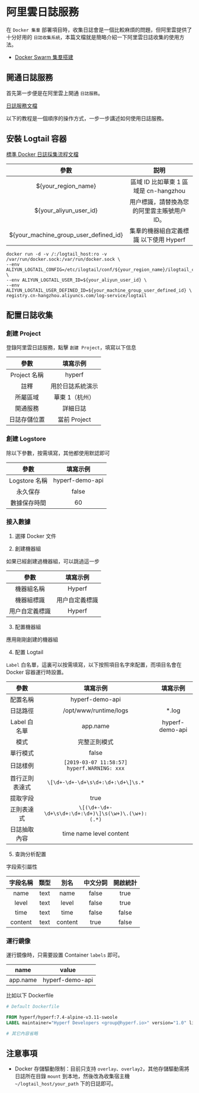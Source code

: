 # 阿里雲日誌服務

在 `Docker 集羣` 部署項目時，收集日誌會是一個比較麻煩的問題，但阿里雲提供了十分好用的 `日誌收集系統`，本篇文檔就是簡略介紹一下阿里雲日誌收集的使用方法。

* [Docker Swarm 集羣搭建](zh-hk/tutorial/docker-swarm.md)

## 開通日誌服務

首先第一步便是在阿里雲上開通 `日誌服務`。

[日誌服務文檔](https://help.aliyun.com/product/28958.html)

以下的教程是一個順序的操作方式，一步一步講述如何使用日誌服務。

## 安裝 Logtail 容器

[標準 Docker 日誌採集流程文檔](https://help.aliyun.com/document_detail/66659.html)

|                 參數                  |                    説明                     |
| :-----------------------------------: | :-----------------------------------------: |
|          ${your_region_name}          |    區域 ID 比如華東 1 區域是 cn-hangzhou    |
|        ${your_aliyun_user_id}         | 用户標識，請替換為您的阿里雲主賬號用户 ID。 |
| ${your_machine_group_user_defined_id} |   集羣的機器組自定義標識 以下使用 Hyperf    |

```
docker run -d -v /:/logtail_host:ro -v /var/run/docker.sock:/var/run/docker.sock \
--env ALIYUN_LOGTAIL_CONFIG=/etc/ilogtail/conf/${your_region_name}/ilogtail_config.json \
--env ALIYUN_LOGTAIL_USER_ID=${your_aliyun_user_id} \
--env ALIYUN_LOGTAIL_USER_DEFINED_ID=${your_machine_group_user_defined_id} \
registry.cn-hangzhou.aliyuncs.com/log-service/logtail
```

## 配置日誌收集

### 創建 Project

登錄阿里雲日誌服務，點擊 `創建 Project`，填寫以下信息

|     參數     |     填寫示例     |
| :----------: | :--------------: |
| Project 名稱 |      hyperf      |
|     註釋     | 用於日誌系統演示 |
|   所屬區域   |  華東 1（杭州）  |
|   開通服務   |     詳細日誌     |
| 日誌存儲位置 |   當前 Project   |

### 創建 Logstore

除以下參數，按需填寫，其他都使用默認即可

|     參數      |    填寫示例     |
| :-----------: | :-------------: |
| Logstore 名稱 | hyperf-demo-api |
|   永久保存    |      false      |
| 數據保存時間  |       60        |

### 接入數據

1. 選擇 Docker 文件

2. 創建機器組

如果已經創建過機器組，可以跳過這一步

|      參數      |    填寫示例    |
| :------------: | :------------: |
|   機器組名稱   |     Hyperf     |
|   機器組標識   | 用户自定義標識 |
| 用户自定義標識 |     Hyperf     |

3. 配置機器組

應用剛剛創建的機器組

4. 配置 Logtail

`Label` 白名單，這裏可以按需填寫，以下按照項目名字來配置，而項目名會在 Docker 容器運行時設置。

|      參數      |                      填寫示例                       |    填寫示例     |
| :------------: | :-------------------------------------------------: | :-------------: |
|    配置名稱    |                   hyperf-demo-api                   |                 |
|    日誌路徑    |                /opt/www/runtime/logs                |      *.log      |
|  Label 白名單  |                      app.name                       | hyperf-demo-api |
|      模式      |                    完整正則模式                     |                 |
|    單行模式    |                        false                        |                 |
|    日誌樣例    |     `[2019-03-07 11:58:57] hyperf.WARNING: xxx`     |                 |
| 首行正則表達式 |         `\[\d+-\d+-\d+\s\d+:\d+:\d+\]\s.*`          |                 |
|    提取字段    |                        true                         |                 |
|   正則表達式   | `\[(\d+-\d+-\d+\s\d+:\d+:\d+)\]\s(\w+)\.(\w+):(.*)` |                 |
|  日誌抽取內容  |               time name level content               |                 |

5. 查詢分析配置

字段索引屬性

| 字段名稱 | 類型  |  別名   | 中文分詞 | 開啟統計 |
| :------: | :---: | :-----: | :------: | :------: |
|   name   | text  |  name   |  false   |   true   |
|  level   | text  |  level  |  false   |   true   |
|   time   | text  |  time   |  false   |  false   |
| content  | text  | content |   true   |  false   |

### 運行鏡像

運行鏡像時，只需要設置 Container `labels` 即可。

|   name   |      value      |
| :------: | :-------------: |
| app.name | hyperf-demo-api |

比如以下 Dockerfile

```Dockerfile
# Default Dockerfile

FROM hyperf/hyperf:7.4-alpine-v3.11-swoole
LABEL maintainer="Hyperf Developers <group@hyperf.io>" version="1.0" license="MIT" app.name="hyperf-demo-api"

# 其它內容省略
```

## 注意事項

- Docker 存儲驅動限制：目前只支持 `overlay`、`overlay2`，其他存儲驅動需將日誌所在目錄 `mount` 到本地，然後改為收集宿主機 `~/logtail_host/your_path` 下的日誌即可。



